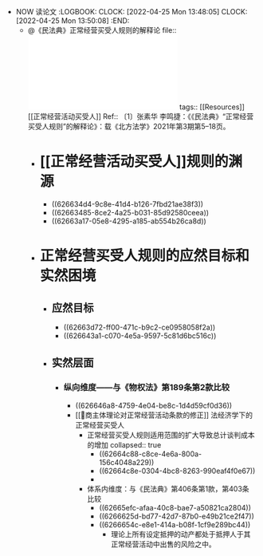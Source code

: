 - NOW 读论文
  :LOGBOOK:
  CLOCK: [2022-04-25 Mon 13:48:05]
  CLOCK: [2022-04-25 Mon 13:50:08]
  :END:
	- @《民法典》正常经营买受人规则的解释论
	  file:: ![《民法典》“正常经营买受人规则”的解释论_张素华 (1).pdf](../assets/《民法典》“正常经营买受人规则”的解释论_张素华_(1)_1650864512749_0.pdf)
	  tags:: [[Resources]] [[正常经营活动买受人]]
	  Ref:: 〔1〕张素华  李鸣捷：《《民法典》“正常经营买受人规则”的解释论》：载《北方法学》2021年第3期第5–18页。
		- # [[正常经营活动买受人]]规则的渊源
			- ((626634d4-9c8e-41d4-b126-7fbd21ae38f3))
			- ((62663485-8ce2-4a25-b031-85d92580ceea))
			- ((62663a17-05e8-4295-a185-ab554b26ca8d))
		- # 正常经营买受人规则的应然目标和实然困境
			- ## 应然目标
				- ((62663d72-ff00-471c-b9c2-ce0958058f2a))
				- ((626643a1-c070-4e5a-9597-5c81d6bc516c))
			- ## 实然层面
				- ### 纵向维度——与《物权法》第189条第2款比较
					- ((626646a8-4759-4e04-be8c-1d4d59cf0d36))
					- [[📝商主体理论对正常经营活动条款的修正]] 法经济学下的正常经营买受人
						- 正常经营买受人规则适用范围的扩大导致总计谈判成本的增加
						  collapsed:: true
							- ((62664c88-c8ce-4e6a-800a-156c4048a229))
							- ((62664c8e-0304-4bc8-8263-990eaf4f0e67))
							-
						- 体系内维度：与《民法典》第406条第1款，第403条比较
							- ((62665efc-afaa-40c8-bae7-a50821ca2804))
							- ((6266625d-bd77-42d7-87b0-e49b21ce2f47))
							- ((6266654c-e8e1-414a-b08f-1cf9e289bc44))
								- 理论上所有设定抵押的动产都处于抵押人于其正常经营活动中出售的风险之中。